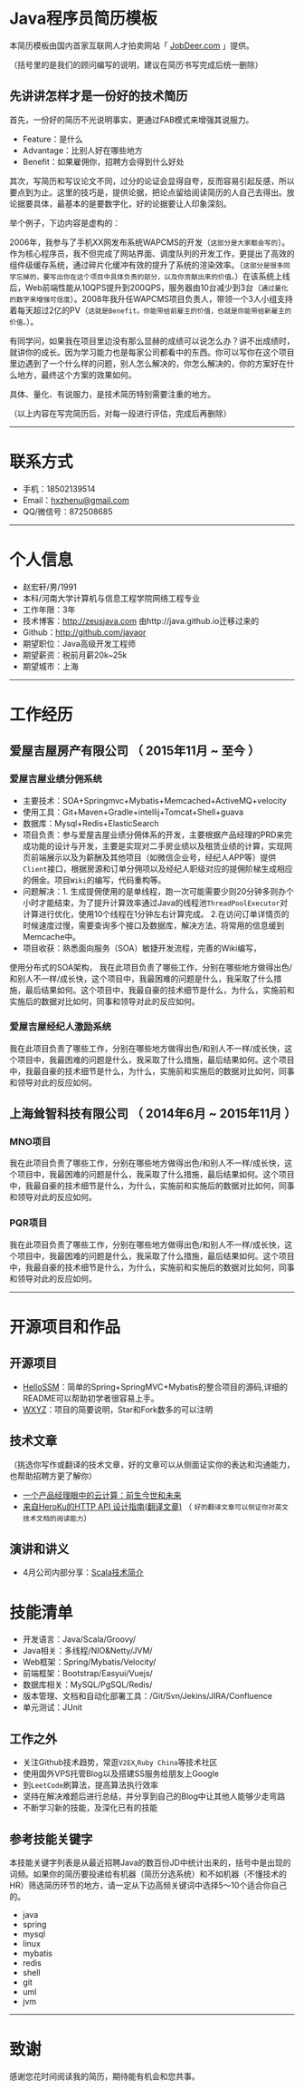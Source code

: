 # Java程序员简历模板

本简历模板由国内首家互联网人才拍卖网站「 [JobDeer.com](http://www.jobdeer.com) 」提供。

（括号里的是我们的顾问编写的说明，建议在简历书写完成后统一删除）

## 先讲讲怎样才是一份好的技术简历

首先，一份好的简历不光说明事实，更通过FAB模式来增强其说服力。

 - Feature：是什么
 - Advantage：比别人好在哪些地方
 - Benefit：如果雇佣你，招聘方会得到什么好处

其次，写简历和写议论文不同，过分的论证会显得自夸，反而容易引起反感，所以要点到为止。这里的技巧是，提供论据，把论点留给阅读简历的人自己去得出。放论据要具体，最基本的是要数字化，好的论据要让人印象深刻。

举个例子，下边内容是虚构的：

2006年，我参与了手机XX网发布系统WAPCMS的开发（```这部分是大家都会写的```）。作为核心程序员，我不但完成了网站界面、调度队列的开发工作，更提出了高效的组件级缓存系统，通过碎片化缓冲有效的提升了系统的渲染效率。（```这部分是很多同学忘掉的，要写出你在这个项目中具体负责的部分，以及你贡献出来的价值。```）在该系统上线后，Web前端性能从10QPS提升到200QPS，服务器由10台减少到3台（``` 通过量化的数字来增强可信度 ```）。2008年我升任WAPCMS项目负责人，带领一个3人小组支持着每天超过2亿的PV（``` 这就是Benefit。你能带给前雇主的价值，也就是你能带给新雇主的价值。 ```）。

有同学问，如果我在项目里边没有那么显赫的成绩可以说怎么办？讲不出成绩时，就讲你的成长。因为学习能力也是每家公司都看中的东西。你可以写你在这个项目里边遇到了一个什么样的问题，别人怎么解决的，你怎么解决的，你的方案好在什么地方，最终这个方案的效果如何。

具体、量化、有说服力，是技术简历特别需要注重的地方。

（以上内容在写完简历后，对每一段进行评估，完成后再删除）

---


# 联系方式
- 手机：18502139514
- Email：hxzhenu@gmail.com
- QQ/微信号：872508685
---

# 个人信息

 - 赵宏轩/男/1991
 - 本科/河南大学计算机与信息工程学院网络工程专业
 - 工作年限：3年
 - 技术博客：http://zeusjava.com 由http://java.github.io迁移过来的
 - Github：http://github.com/javaor
 - 期望职位：Java高级开发工程师
 - 期望薪资：税前月薪20k~25k
 - 期望城市：上海

---

# 工作经历

## 爱屋吉屋房产有限公司 （ 2015年11月 ~ 至今 ）

### 爱屋吉屋业绩分佣系统

- 主要技术：SOA+Springmvc+Mybatis+Memcached+ActiveMQ+velocity
- 使用工具：Git+Maven+Gradle+intellij+Tomcat+Shell+guava
- 数据库：Mysql+Redis+ElasticSearch
- 项目负责：参与爱屋吉屋业绩分佣体系的开发，主要根据产品经理的PRD来完成功能的设计与开发，主要是实现对二手房业绩以及租赁业绩的计算，实现网页前端展示以及为薪酬及其他项目（如微信企业号，经纪人APP等）提供`Client`接口，根据房源和订单分佣项以及经纪人职级对应的提佣阶梯生成相应的佣金。项目`Wiki`的编写，代码重构等。
- 问题解决：1. 生成提佣使用的是单线程，跑一次可能需要少则20分钟多则办个小时才能结束，为了提升计算效率通过Java的线程池`ThreadPoolExecutor`对计算进行优化，使用10个线程在1分钟左右计算完成。
2.在访问订单详情页的时候速度过慢，需要查询多个接口及数据库，解决方法，将常用的信息缓到Memcache中。
- 项目收获：熟悉面向服务（SOA）敏捷开发流程，完善的Wiki编写，



使用分布式的SOA架构，
我在此项目负责了哪些工作，分别在哪些地方做得出色/和别人不一样/成长快，这个项目中，我最困难的问题是什么，我采取了什么措施，最后结果如何。这个项目中，我最自豪的技术细节是什么，为什么，实施前和实施后的数据对比如何，同事和领导对此的反应如何。


### 爱屋吉屋经纪人激励系统
我在此项目负责了哪些工作，分别在哪些地方做得出色/和别人不一样/成长快，这个项目中，我最困难的问题是什么，我采取了什么措施，最后结果如何。这个项目中，我最自豪的技术细节是什么，为什么，实施前和实施后的数据对比如何，同事和领导对此的反应如何。


## 上海耸智科技有限公司 （ 2014年6月 ~ 2015年11月 ）

### MNO项目
我在此项目负责了哪些工作，分别在哪些地方做得出色/和别人不一样/成长快，这个项目中，我最困难的问题是什么，我采取了什么措施，最后结果如何。这个项目中，我最自豪的技术细节是什么，为什么，实施前和实施后的数据对比如何，同事和领导对此的反应如何。


### PQR项目
我在此项目负责了哪些工作，分别在哪些地方做得出色/和别人不一样/成长快，这个项目中，我最困难的问题是什么，我采取了什么措施，最后结果如何。这个项目中，我最自豪的技术细节是什么，为什么，实施前和实施后的数据对比如何，同事和领导对此的反应如何。

---

# 开源项目和作品

## 开源项目
 - [HelloSSM](https://github.com/javaor/HelloSSM)：简单的Spring+SpringMVC+Mybatis的整合项目的源码,详细的README可以帮助初学者很容易上手。
 - [WXYZ](http://github.com/yourname/projectname)：项目的简要说明，Star和Fork数多的可以注明

## 技术文章
（挑选你写作或翻译的技术文章，好的文章可以从侧面证实你的表达和沟通能力，也帮助招聘方更了解你）

- [一个产品经理眼中的云计算：前生今世和未来](http://get.jobdeer.com/706.get)
- [来自HeroKu的HTTP API 设计指南(翻译文章)](http://get.jobdeer.com/343.get) （ ```好的翻译文章可以侧证你对英文技术文档的阅读能力```）

## 演讲和讲义

 - 4月公司内部分享：[Scala技术简介](http://jobdeer.com)

# 技能清单

- 开发语言：Java/Scala/Groovy/
- Java相关：多线程/NIO&Netty/JVM/
- Web框架：Spring/Mybatis/Velocity/
- 前端框架：Bootstrap/Easyui/Vuejs/
- 数据库相关：MySQL/PgSQL/Redis/
- 版本管理、文档和自动化部署工具：/Git/Svn/Jekins/JIRA/Confluence
- 单元测试：JUnit

## 工作之外
  - 关注Github技术趋势，常逛`V2EX`,`Ruby China`等技术社区
  - 使用国外VPS托管Blog以及搭建SS服务给朋友上Google
  - 到`LeetCode`刷算法，提高算法执行效率
  - 坚持在解决难题后进行总结，并分享到自己的Blog中让其他人能够少走弯路
  - 不断学习新的技能，及深化已有的技能

## 参考技能关键字

本技能关键字列表是从最近招聘Java的数百份JD中统计出来的，括号中是出现的词频。如果你的简历要投递给有机器（简历分选系统）和不如机器（不懂技术的HR）筛选简历环节的地方，请一定从下边高频关键词中选择5～10个适合你自己的。

- java
- spring
- mysql
- linux
- mybatis
- redis
- shell
- git
- uml
- jvm
---

# 致谢
感谢您花时间阅读我的简历，期待能有机会和您共事。
